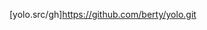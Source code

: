 [src/gh]: https://github.com/berty/berty.git
[website]: https://berty.tech
[docs]: https://berty.tech/docs/berty
[assets]: https://assets.berty.tech

[labs.src/gh]: https://github.com/berty/labs.git


[ios/berty]: https://apps.apple.com/app/berty/id1535500412
[ios/bertylabs]: https://apps.apple.com/app/berty-labs/id1603812901
[googleplay/berty]: https://play.google.com/store/apps/details?id=tech.berty.android


[assets.src/gh]: https://github.com/berty/assets.git
[yolo.src/gh]https://github.com/berty/yolo.git


[pic::logo.svg.ol]: https://assets.berty.tech/files/logo--1_berty_logo.svg
[pic::logo.svg]: ./.assets/logo--1_berty_logo.svg

[pic::logo-mono.svg.ol]: https://assets.berty.tech/files/logo_mono--1_berty_logo_mono_black.svg
[pic::logo-mono.svg]: ./.assets/logo_mono--1_berty_logo_mono_black.svg

[pic::logo-square.svg.ol]: https://assets.berty.tech/files/logo_square--1_berty_logo_square.svg
[pic::logo-square.svg]: ./.assets/logo_square--1_berty_logo_square.svg

[pic::picto.svg.ol]: https://assets.berty.tech/files/picto--1_berty_picto.svg
[pic::picto.svg]: ./.assets/picto--1_berty_picto.svg

[pic::picto-mono.svg.ol]: https://assets.berty.tech/files/picto_mono--1_berty_picto_mono_black.svg
[pic::picto-mono.svg]: ./.assets/picto_mono--1_berty_picto_mono_black.svg

[pic::picto-crypto.svg.ol]: https://assets.berty.tech/files/picto_crypto--1_berty_crypto.svg
[pic::picto-crypto.svg]: ./.assets/picto_crypto--1_berty_crypto.svg

[pic::berty-technologies-black.svg.ol]: https://assets.berty.tech/files/berty_technologies--berty_technologies_simple_black.svg
[pic::berty-technologies-white.svg.ol]: https://assets.berty.tech/files/berty_technologies--berty_technologies_simple_white.svg
[pic::berty-technologies-black.svg]: ./.assets/berty_technologies--berty_technologies_simple_black.svg
[pic::berty-technologies-white.svg]: ./.assets/berty_technologies--berty_technologies_simple_white.svg

[pic::favicon-blueprint.svg.ol]: https://assets.berty.tech/files/favicon_blueprint--safari-pinned-tab.svg
[pic::favicon-blueprint.svg]: ./.assets/favicon_blueprint--safari-pinned-tab.svg

[pic::ascii-art.svg.ol]: https://assets.berty.tech/files/ascii_art--1_berty_ascii_art.svg
[pic::ascii-art.svg]: ./.assets/ascii_art--1_berty_ascii_art.svg

[pic::pixel-art-small.svg.ol]: https://assets.berty.tech/files/pixel_art_small--1_berty_pixel_art_small.svg
[pic::pixel-art-small.svg]: ./.assets/pixel_art_small--1_berty_pixel_art_small.svg

[pic::pixel-art-tiny.svg.ol]: https://assets.berty.tech/files/pixel_art_tiny--1_berty_pixel_art_tiny.svg
[pic::pixel-art-tiny.svg]: ./.assets/pixel_art_tiny--1_berty_pixel_art_tiny.svg

[pic::pirate.svg.ol]: https://assets.berty.tech/files/pirate--1_berty_pirate_black.svg
[pic::pirate.svg]: ./.assets/pirate--1_berty_pirate_black.svg

[pic::animation.gif.ol]: https://assets.berty.tech/files/animation--berty_animation_transparent_bg.gif
[pic::animation.gif.ol]: ./.assets/animation--berty_animation_transparent_bg.gif

[pic::home-logorefresh-animation.gif]: https://assets.berty.tech/files/home_logorefresh_animation--gifbertyanim-Exit.gif
[pic::home-logorefresh-animation.gif]: ./.assets/home_logorefresh_animation--gifbertyanim-Exit.gif


